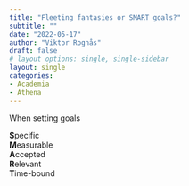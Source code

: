 ```yaml
---
title: "Fleeting fantasies or SMART goals?"
subtitle: ""
date: "2022-05-17"
author: "Viktor Rognås"
draft: false
# layout options: single, single-sidebar
layout: single
categories:
- Academia
- Athena
---
```


When setting goals 

**S**pecific  
**M**easurable  
**A**ccepted  
**R**elevant  
**T**ime-bound  
